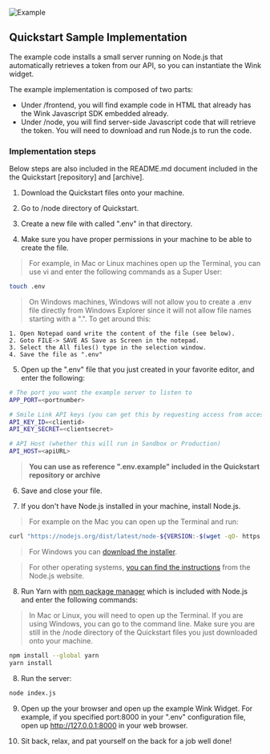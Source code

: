 ![Example](https://img.icons8.com/material/50/000000/example.png)

## Quickstart Sample Implementation
The example code installs a small server running on Node.js that automatically retrieves a token from our API, so you can instantiate the Wink widget. 

The example implementation is composed of two parts:
* Under /frontend, you will find example code in HTML that already has the Wink Javascript SDK embedded already.
* Under /node, you will find server-side Javascript code that will retrieve the token. You will need to download and run Node.js to run the code.


### Implementation steps
Below steps are also included in the README.md document included in the the Quickstart [repository] and [archive].
1. Download the Quickstart files onto your machine.

2. Go to /node directory of Quickstart.

3. Create a new file with called ".env" in that directory.

4. Make sure you have proper permissions in your machine to be able to create the file. 

> For example, in Mac or Linux machines open up the Terminal, you can use vi and enter the following commands as a Super User:

```bash
touch .env
```

> On Windows machines, Windows will not allow you to create a .env file directly from Windows Explorer since it will not allow file names starting with a ".". To get around this:

```
1. Open Notepad oand write the content of the file (see below).
2. Goto FILE-> SAVE AS Save as Screen in the notepad.
3. Select the All files() type in the selection window.
4. Save the file as ".env" 
```

5. Open up the ".env" file that you just created in your favorite editor, and enter the following:

```bash
# The port you want the example server to listen to
APP_PORT=<portnumber>

# Smile Link API keys (you can get this by requesting access from access@getsmileapi.com)
API_KEY_ID=<clientid>
API_KEY_SECRET=<clientsecret>

# API Host (whether this will run in Sandbox or Production)
API_HOST=<apiURL>
```

> **You can use as reference ".env.example" included in the Quickstart repository or archive**


6. Save and close your file.

7. If you don't have Node.js installed in your machine, install Node.js. 

> For example on the Mac you can open up the Terminal and run:

```bash
curl "https://nodejs.org/dist/latest/node-${VERSION:-$(wget -qO- https://nodejs.org/dist/latest/ | sed -nE 's|.*>node-(.*)\.pkg</a>.*|\1|p')}.pkg" > "$HOME/Downloads/node-latest.pkg" && sudo installer -store -pkg "$HOME/Downloads/node-latest.pkg" -target "/"
```

> For Windows you can [download the installer](https://nodejs.org/en/#home-downloadhead).

> For other operating systems, [you can find the instructions](https://nodejs.org/en/download/package-manager/#macos) from the Node.js website.


8. Run Yarn with [npm package manager](https://www.npmjs.com/) which is included with Node.js and enter the following commands:

> In Mac or Linux, you will need to open up the Terminal. If you are using Windows, you can go to the command line. Make sure you are still in the /node directory of the Quickstart files you just downloaded onto your machine.

```bash
npm install --global yarn
yarn install
```

8. Run the server:
```bash
node index.js
```

9. Open up the your browser and open up the example Wink Widget. For example, if you specified port:8000 in your ".env" configuration file, open up http://127.0.0.1:8000 in your web browser.

10. Sit back, relax, and pat yourself on the back for a job well done!

